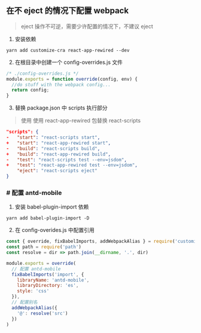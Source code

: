 ## 在不 eject 的情况下配置 webpack
> eject 操作不可逆，需要少许配置的情况下，不建议 eject
1. 安装依赖
```
yarn add customize-cra react-app-rewired --dev
```
2. 在根目录中创建一个 config-overrides.js 文件
```js
/* ./config-overrides.js */
module.exports = function override(config, env) {
  //do stuff with the webpack config...
  return config;
}
```
3. 替换 package.json 中 scripts 执行部分
> 使用 使用 react-app-rewired 包替换 react-scripts
```json
"scripts": {
-   "start": "react-scripts start",
+   "start": "react-app-rewired start",
-   "build": "react-scripts build",
+   "build": "react-app-rewired build",
-   "test": "react-scripts test --env=jsdom",
+   "test": "react-app-rewired test --env=jsdom",
    "eject": "react-scripts eject"
}
```
### # 配置 antd-mobile
1. 安装 babel-plugin-import 依赖
```
yarn add babel-plugin-import -D
```
2. 在 config-overides.js 中配置引用
```js
const { override, fixBabelImports, addWebpackAlias } = require('customize-cra')
const path = require('path')
const resolve = dir => path.join(__dirname, '.', dir)

module.exports = override(
  // 配置 antd-mobile
  fixBabelImports('import', {
    libraryName: 'antd-mobile',
    libraryDirectory: 'es',
    style: 'css'
  }),
  // 配置别名
  addWebpackAlias({
    '@': resolve('src')
  })
)
```